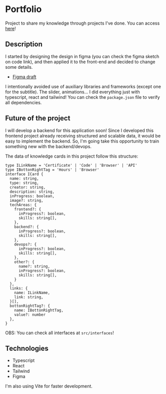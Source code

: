 # Portfolio

Project to share my knowledge through projects I've done. You can access <a href="https://felipemalli.com/">here</a>!

## Description

I started by designing the design in figma (you can check the figma sketch on code link), and then applied it to the front-end and decided to change some details. 

- <a href="https://www.figma.com/file/nHqcJLhujq8W1bRvWgX4Z4/Felipevm---Portfolio?node-id=0%3A1&t=OozdlhhGbtT6g7L4-1">Figma draft</a>

I intentionally avoided use of auxiliary libraries and frameworks (except one for the subtitle). The slider, animations... I did everything just with typescript, react and tailwind! You can check the `package.json` file to verify all dependencies.

## Future of the project

I will develop a backend for this application soon! Since I developed this frontend project already receiving structured and scalable data, it would be easy to implement the backend. So, I\'m going take this opportunity to train something new with the backend/devops.

The data of knowledge cards in this project follow this structure:
```
type ILinkName = 'Certificate' | 'Code' | 'Browser' | 'API'
type IBottonRightTag = 'Hours' | 'Browser'
interface ICard {
  name: string,
  type: string,
  creator: string,
  description: string,
  inProgress: boolean,
  image?: string,
  techAreas: {
    frontend?: {
      inProgress?: boolean,
      skills: string[],
    },
    backend?: {
      inProgress?: boolean,
      skills: string[],
    },
    devops?: {
      inProgress?: boolean,
      skills: string[],
    },
    other?: {
      name?: string,
      inProgress?: boolean,
      skills: string[],
    }
  },
  links: {
    name: ILinkName,
    link: string,
  }[],
  bottonRightTag?: {
    name: IBottonRightTag,
    value?: number
  },
}
```

OBS: You can check all interfaces at `src/interfaces`!

## Technologies
- Typescript
- React
- Tailwind
- Figma

I'm also using Vite for faster development.